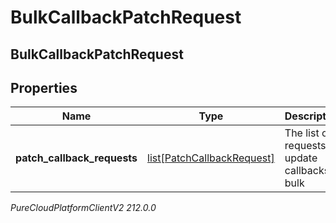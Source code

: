 # BulkCallbackPatchRequest

## BulkCallbackPatchRequest

## Properties

|Name | Type | Description | Notes|
|------------ | ------------- | ------------- | -------------|
| **patch_callback_requests** | [list[PatchCallbackRequest]](PatchCallbackRequest) | The list of requests to update callbacks in bulk | |



_PureCloudPlatformClientV2 212.0.0_
